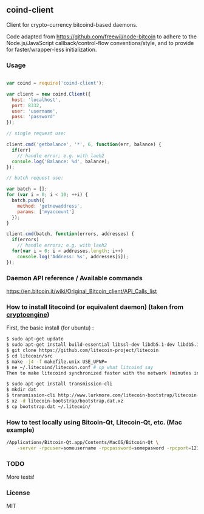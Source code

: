 
## coind-client

Client for crypto-currency bitcoind-based daemons.

Code adapted from https://github.com/freewil/node-bitcoin to adhere to the Node.js/JavaScript callback/control-flow conventions/style, and to provide for faster/wrapper-less initialization.

### Usage

```js

var coind = require('coind-client');

var client = new coind.Client({
  host: 'localhost',
  port: 8332,
  user: 'username',
  pass: 'password'
});

// single request use:

client.cmd('getbalance', '*', 6, function(err, balance) {
  if(err)
    // handle error; e.g. with laeh2
  console.log('Balance: %d', balance);
});

// batch request use:

var batch = [];
for (var i = 0; i < 10; ++i) {
  batch.push({
    method: 'getnewaddress',
    params: ['myaccount']
  });
}

client.cmd(batch, function(errors, addresses) {
  if(errors)
    // handle errors; e.g. with laeh2
  for(var i = 0; i < addresses.length; i++)
    console.log('Address: %s', addresses[i]);
});

```

### Daemon API reference / Available commands

https://en.bitcoin.it/wiki/Original_Bitcoin_client/API_Calls_list


### How to install litecoind (or equivalent daemon) (taken from [cryptoengine](https://github.com/Unitech/cryptoengine))

First, the basic install (for ubuntu) :

```bash
$ sudo apt-get update
$ sudo apt-get install build-essential libssl-dev libdb5.1-dev libdb5.1++-dev libboost-all-dev git
$ git clone https://github.com/litecoin-project/litecoin
$ cd litecoin/src
$ make -j4 -f makefile.unix USE_UPNP=
$ ne ~/.litecoind/litecoin.conf # cp what litcoind say
Then to make litecoind synchronized faster with the network (minutes instead of days) :

$ sudo apt-get install transmission-cli
$ mkdir dat
$ transmission-cli http://www.lurkmore.com/litecoin-bootstrap/litecoin-bootstrap.torrent -w dat
$ xz -d litecoin-bootstrap/bootstrap.dat.xz
$ cp bootstrap.dat ~/.litecoin/
```

### How to test locally using Bitcoin-Qt, Litecoin-Qt, etc. (Mac example)

```bash
/Applications/Bitcoin-Qt.app/Contents/MacOS/Bitcoin-Qt \
    -server -rpcuser=someusername -rpcpassword=somepasword -rpcport=1234
```

### TODO

More tests!

### License

MIT
